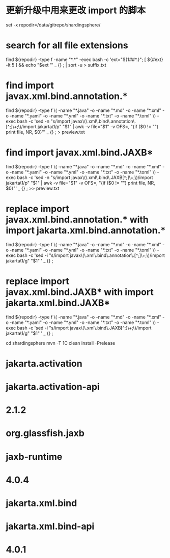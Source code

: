 
# 更新升级中用来更改 import 的脚本
set -x
repodir=/data/gitrepo/shardingsphere/
# search for all  file extensions
find ${repodir} -type f  -name "*.*" -exec bash -c 'ext="${1##*.}"; [ ${#ext} -lt 5 ] && echo "$ext "' _ {} \; | sort -u > suffix.txt

# find import javax.xml.bind.annotation.*
find ${repodir} -type f  \( -name "*.java" -o -name "*.md" -o -name "*.xml" -o -name "*.yaml" -o -name "*.yml" -o -name "*.txt" -o -name "*.toml" \) -exec bash -c 'sed -n  "s/import javax\(\.xml\.bind\.annotation\.[^;]\+;\)/import jakarta\1/p" "$1" | awk -v file="$1" -v OFS=, "{if (\$0 != \"\") print file, NR, \$0}"' _ {} \; > preview.txt


# find import javax.xml.bind.JAXB*
find ${repodir} -type f  \( -name "*.java" -o -name "*.md" -o -name "*.xml" -o -name "*.yaml" -o -name "*.yml" -o -name "*.txt" -o -name "*.toml" \) -exec bash -c 'sed -n  "s/import javax\(\.xml\.bind\.JAXB[^;]\+;\)/import jakarta\1/p" "$1" | awk -v file="$1" -v OFS=, "{if (\$0 != \"\") print file, NR, \$0}"' _ {} \; >> preview.txt

# replace import javax.xml.bind.annotation.*  with import jakarta.xml.bind.annotation.*
find ${repodir} -type f  \( -name "*.java" -o -name "*.md" -o -name "*.xml" -o -name "*.yaml" -o -name "*.yml" -o -name "*.txt" -o -name "*.toml" \) -exec bash -c 'sed -i  "s/import javax\(\.xml\.bind\.annotation\.[^;]\+;\)/import jakarta\1/g" "$1" ' _ {} \;

# replace import javax.xml.bind.JAXB*  with import jakarta.xml.bind.JAXB*
find ${repodir} -type f  \( -name "*.java" -o -name "*.md" -o -name "*.xml" -o -name "*.yaml" -o -name "*.yml" -o -name "*.txt" -o -name "*.toml" \) -exec bash -c 'sed -i  "s/import javax\(\.xml\.bind\.JAXB[^;]\+;\)/import jakarta\1/g" "$1" ' _ {} \;

cd shardingsphere
mvn -T 1C clean install -Prelease


# <!-- https://mvnrepository.com/artifact/jakarta.activation/jakarta.activation-api -->
# <dependency>
#     <groupId>jakarta.activation</groupId>
#     <artifactId>jakarta.activation-api</artifactId>
#     <version>2.1.2</version>
# </dependency>
# 
# <!-- https://mvnrepository.com/artifact/org.glassfish.jaxb/jaxb-runtime -->
# <dependency>
#     <groupId>org.glassfish.jaxb</groupId>
#     <artifactId>jaxb-runtime</artifactId>
#     <version>4.0.4</version>
# </dependency>
# 
# <!-- https://mvnrepository.com/artifact/jakarta.xml.bind/jakarta.xml.bind-api -->
# <dependency>
#     <groupId>jakarta.xml.bind</groupId>
#     <artifactId>jakarta.xml.bind-api</artifactId>
#     <version>4.0.1</version>
# </dependency>

